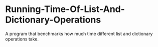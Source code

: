 # Running-Time-Of-List-And-Dictionary-Operations
 A program that benchmarks how much time different list and dictionary operations take.
